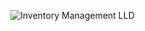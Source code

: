 ![Inventory Management LLD](https://github.com/user-attachments/assets/0149ab33-4ce3-4728-936a-c5c4f5ccd01d)
